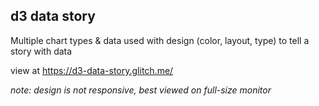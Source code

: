 ## d3 data story

Multiple chart types & data used with design (color, layout, type) to tell a story with data

view at https://d3-data-story.glitch.me/

*note: design is not responsive, best viewed on full-size monitor*
